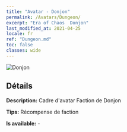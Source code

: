 ```yaml
---
title: "Avatar - Donjon"
permalink: /Avatars/Dungeon/
excerpt: "Era of Chaos  Donjon"
last_modified_at: 2021-04-25
locale: fr
ref: "Dungeon.md"
toc: false
classes: wide
---
```

 ![Donjon](/images/a/avatarFrame_45.png)

## Détails

 **Description:** Cadre d'avatar Faction de Donjon 

 **Tips:** Récompense de faction 

 **Is available:**  - 

